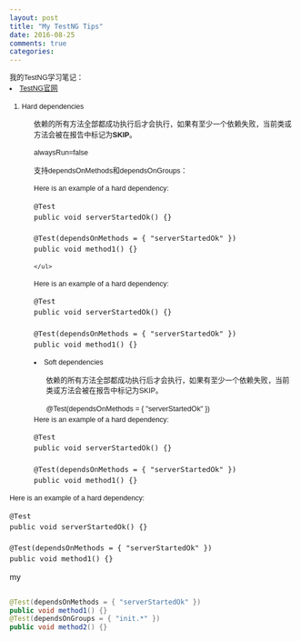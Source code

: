 ```yaml
---
layout: post
title: "My TestNG Tips"
date: 2016-08-25
comments: true
categories:
---
```


<head>
	<meta http-equiv="Content-Type" content="text/html; charset=utf-8" />
	<style type="text/css">
	#customers
		{
		font-family:"Trebuchet MS", Arial, Helvetica, sans-serif;
		width:100%;
		text-align:left;
		font-size:0.9em;
		line-height:1.5;
		}
	ul
		{
		list-style-type: disc;
		list-style-position: inside;		
		}
	</style>
</head>

<div class="css-full-post-content js-full-post-content" id="customers">
我的TestNG学习笔记：
<li><a href="http://testng.org/doc/documentation-main.html#annotations"> TestNG官网</a></li>

<ol>
<li>Hard dependencies</li>
	<ul>
	依赖的所有方法全部都成功执行后才会执行，如果有至少一个依赖失败，当前类或方法会被在报告中标记为<b>SKIP</b>。
	</ul>
	<ul>
	alwaysRun=false
	</ul>
	<ul>
	支持dependsOnMethods和dependsOnGroups：
	
Here is an example of a hard dependency:

<pre class="brush: java">
@Test
public void serverStartedOk() {}

@Test(dependsOnMethods = { "serverStartedOk" })
public void method1() {}
</pre>
	
	</ul>
	
Here is an example of a hard dependency:

<pre class="brush: java">
@Test
public void serverStartedOk() {}

@Test(dependsOnMethods = { "serverStartedOk" })
public void method1() {}
</pre>

<li>Soft dependencies</li>
	<ul>
	依赖的所有方法全部都成功执行后才会执行，如果有至少一个依赖失败，当前类或方法会被在报告中标记为SKIP。
	</ul>
	<ul>
	@Test(dependsOnMethods = { "serverStartedOk" })
	</ul>	
	Here is an example of a hard dependency:

<pre class="brush: java">
@Test
public void serverStartedOk() {}

@Test(dependsOnMethods = { "serverStartedOk" })
public void method1() {}
</pre>
</ol>

Here is an example of a hard dependency:

<pre class="brush: java">
@Test
public void serverStartedOk() {}

@Test(dependsOnMethods = { "serverStartedOk" })
public void method1() {}
</pre>

</div>	
	my
	
```java  
	
@Test(dependsOnMethods = { "serverStartedOk" })
public void method1() {}
@Test(dependsOnGroups = { "init.*" })
public void method2() {}

```